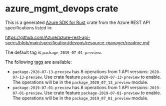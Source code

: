 # azure_mgmt_devops crate

This is a generated [Azure SDK for Rust](https://github.com/Azure/azure-sdk-for-rust) crate from the Azure REST API specifications listed in:

https://github.com/Azure/azure-rest-api-specs/blob/main/specification/devops/resource-manager/readme.md

The default tag is `package-2019-07-01-preview`.

The following [tags](https://github.com/Azure/azure-sdk-for-rust/blob/main/services/tags.md) are available:

- `package-2020-07-13-preview` has 8 operations from 1 API versions: `2020-07-13-preview`. Use crate feature `package-2020-07-13-preview` to enable. The operations will be in the `package_2020_07_13_preview` module.
- `package-2019-07-01-preview` has 8 operations from 1 API versions: `2019-07-01-preview`. Use crate feature `package-2019-07-01-preview` to enable. The operations will be in the `package_2019_07_01_preview` module.